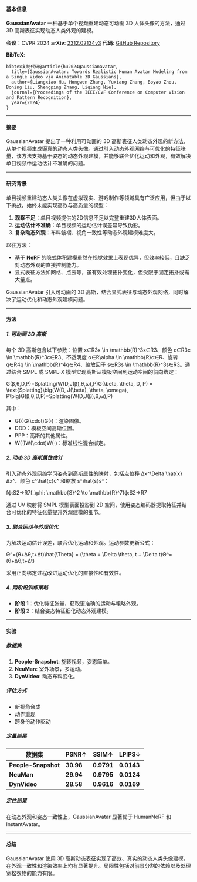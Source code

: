 #### **基本信息**

**GaussianAvatar**
一种基于单个视频重建动态可动画 3D 人体头像的方法，通过 3D 高斯表征实现动态人类外观的建模。

**会议**：CVPR 2024
**arXiv**: [2312.02134v3](https://arxiv.org/abs/2312.02134)
**代码**: [GitHub Repository](https://github.com/aipixel/GaussianAvatar)

**BibTeX**:

```
bibtex复制代码@article{hu2024gaussianavatar,
  title={GaussianAvatar: Towards Realistic Human Avatar Modeling from a Single Video via Animatable 3D Gaussians},
  author={Liangxiao Hu, Hongwen Zhang, Yuxiang Zhang, Boyao Zhou, Boning Liu, Shengping Zhang, Liqiang Nie},
  journal={Proceedings of the IEEE/CVF Conference on Computer Vision and Pattern Recognition},
  year={2024}
}
```

------

#### **摘要**

GaussianAvatar 提出了一种利用可动画的 3D 高斯表征人类动态外观的新方法，从单个视频生成逼真的动态人类头像。通过引入动态外观网络与可优化的特征张量，该方法支持基于姿态的动态外观建模，并能够联合优化运动和外观，有效解决单目视频中运动估计不准确的问题。

------

#### **研究背景**

单目视频重建动态人类头像在虚拟现实、游戏制作等领域具有广泛应用，但由于以下挑战，始终未能实现高效与高质量的模型：

1. **观察不足**：单目视频提供的2D信息不足以完整重建3D人体表面。
2. **运动估计不准确**：单目视频的运动估计误差常导致伪影。
3. **复杂动态外观**：布料皱褶、视角一致性等动态外观建模难度大。

以往方法：

- 基于 **NeRF** 的隐式体积建模虽然在视觉效果上表现优异，但效率较低，且缺乏对动态外观的直接控制能力。
- 显式表征方法如网格、点云等，虽有效处理拓扑变化，但受限于固定拓扑或需大量点。

GaussianAvatar 引入可动画的 3D 高斯，结合显式表征与动态外观网络，同时解决了运动优化和动态外观建模问题。

------

#### **方法**

##### **1. 可动画 3D 高斯**

每个 3D 高斯包含以下参数：位置 x∈R3x \in \mathbb{R}^3x∈R3、颜色 c∈R3c \in \mathbb{R}^3c∈R3、不透明度 α∈R\alpha \in \mathbb{R}α∈R、旋转 q∈R4q \in \mathbb{R}^4q∈R4、缩放因子 s∈R3s \in \mathbb{R}^3s∈R3。通过结合 SMPL 或 SMPL-X 模型实现高斯从模板空间到运动空间的前向绑定：

G(β,θ,D,P)=Splatting(W(D,J(β),θ,ω),P)G(\beta, \theta, D, P) = \text{Splatting}\big(W(D, J(\beta), \theta, \omega), P\big)G(β,θ,D,P)=Splatting(W(D,J(β),θ,ω),P)

其中：

- G(⋅)G(\cdot)G(⋅)：渲染图像。
- DDD：模板空间高斯位置。
- PPP：高斯的其他属性。
- W(⋅)W(\cdot)W(⋅)：标准线性混合绑定。

##### **2. 动态 3D 高斯属性估计**

引入动态外观网络学习姿态到高斯属性的映射，包括点位移 Δx^\Delta \hat{x}Δx^、颜色 c^\hat{c}c^ 和缩放 s^\hat{s}s^：

fϕ:S2→R7f_\phi: \mathbb{S}^2 \to \mathbb{R}^7fϕ:S2→R7

通过 UV 映射将 SMPL 模型表面投影到 2D 空间，使用姿态编码器提取特征并结合可优化的特征张量提升外观建模的细节。

##### **3. 联合运动与外观优化**

为解决运动估计误差，联合优化运动和外观。运动参数更新公式：

Θ^=(θ+Δθ,t+Δt)\hat{\Theta} = (\theta + \Delta \theta, t + \Delta t)Θ^=(θ+Δθ,t+Δt)

采用正向绑定过程改进运动优化的直接性和有效性。

##### **4. 两阶段训练策略**

- **阶段 1**：优化特征张量，获取更准确的运动与粗略外观。
- **阶段 2**：结合姿态特征细化动态外观建模。

------

#### **实验**

##### **数据集**

1. **People-Snapshot**: 旋转视频，姿态简单。
2. **NeuMan**: 室外场景，多运动。
3. **DynVideo**: 动态布料变化。

##### **评估方式**

- 新视角合成
- 动作重现
- 跨身份动作驱动

##### **定量结果**

| 数据集              | PSNR↑     | SSIM↑      | LPIPS↓     |
| ------------------- | --------- | ---------- | ---------- |
| **People-Snapshot** | **30.98** | **0.9791** | **0.0143** |
| **NeuMan**          | **29.94** | **0.9795** | **0.0124** |
| **DynVideo**        | **28.58** | **0.9616** | **0.0169** |

##### **定性结果**

在动态外观和姿态一致性上，GaussianAvatar 显著优于 HumanNeRF 和 InstantAvatar。

------

#### **总结**

GaussianAvatar 使用 3D 高斯动态表征实现了高效、真实的动态人类头像建模，在外观一致性和渲染效率上均有显著提升。局限性包括对前景分割的依赖以及处理宽松衣物的能力有限。